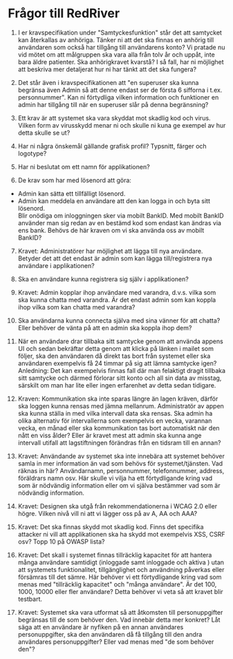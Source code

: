 # Frågor till RedRiver

1. I er kravspecifikation under "Samtyckesfunktion" står det att samtycket kan återkallas av anhöriga. Tänker ni att det ska finnas en anhörig till användaren som också har tillgång till användarens konto? Vi pratade nu vid mötet om att målgruppen ska vara alla från tolv år och uppåt, inte bara äldre patienter. Ska anhörigkravet kvarstå? I så fall, har ni möjlighet att beskriva mer detaljerat hur ni har tänkt att det ska fungera?

2. Det står även i kravspecifikationen att "en superuser ska kunna begränsa även Admin så att denne endast ser de första 6 sifforna i t.ex. personnummer". Kan ni förtydliga vilken information och funktioner en admin har tillgång till när en superuser slår på denna begränsning?

3. Ett krav är att systemet ska vara skyddat mot skadlig kod och virus. Vilken form av virusskydd menar ni och skulle ni kuna ge exempel av hur detta skulle se ut?

4. Har ni några önskemål gällande grafisk profil? Typsnitt, färger och logotype?

5. Har ni beslutat om ett namn för applikationen?

6. De krav som har med lösenord att göra:  
* Admin kan sätta ett tillfälligt lösenord.  
* Admin kan meddela en användare att den kan logga in och byta sitt lösenord.  
Blir onödiga om inloggningen sker via mobilt BankID. Med mobilt BankID använder man sig redan av en bestämd kod som endast kan ändras via ens bank. Behövs de här kraven om vi ska använda oss av mobilt BankID?

7. Kravet: Administratörer har möjlighet att lägga till nya användare. Betyder det att det endast är admin som kan lägga till/registrera nya användare i applikationen?

8. Ska en användare kunna registrera sig själv i applikationen?

9. Kravet: Admin kopplar ihop användare med varandra, d.v.s. vilka som ska kunna chatta med varandra. Är det endast admin som kan koppla ihop vilka som kan chatta med varandra?

10. Ska användarna kunna connecta själva med sina vänner för att chatta? Eller behöver de vänta på att en admin ska koppla ihop dem?

11. När en användare drar tillbaka sitt samtycke genom att använda appens UI och sedan bekräftar detta genom att klicka på länken i mailet som följer, ska den användaren då direkt tas bort från systemet eller ska användaren exempelvis få 24 timmar på sig att lämna samtycke igen? Anledning: Det kan exempelvis finnas fall där man felaktigt dragit tillbaka sitt samtycke och därmed förlorar sitt konto och all sin data av misstag, särskilt om man har lite eller ingen erfarenhet av detta sedan tidigare.

12. Kraven: Kommunikation ska inte sparas längre än lagen kräven, därför ska loggen kunna rensas med jämna mellanrum. Administratör av appen ska kunna ställa in med vilka intervall data ska rensas. Ska admin ha olika alternativ för intervallerna som exempelvis en vecka, varannan vecka, en månad eller ska kommunikation tas bort automatiskt när den nått en viss ålder? Eller är kravet mest att admin ska kunna ange intervall utifall att lagstiftningen förändras från en tidsram till en annan?

13. Kravet: Användande av systemet ska inte innebära att systemet behöver samla in mer information än vad som behövs för systemet/tjänsten. Vad räknas in här? Användarnamn, personnummer, telefonnummer, address, föräldrars namn osv. Här skulle vi vilja ha ett förtydligande kring vad som är nödvändig information eller om vi själva bestämmer vad som är nödvändig information.

14. Kravet: Designen ska utgå från rekommendationerna i WCAG 2.0 eller högre. Vilken nivå vill ni att vi lägger oss på av A, AA och AAA?

15. Kravet: Det ska finnas skydd mot skadlig kod. Finns det specifika attacker ni vill att applikationen ska ha skydd mot exempelvis XSS, CSRF osv? Topp 10 på OWASP lista?

16. Kravet: Det skall i systemet finnas tillräcklig kapacitet för att hantera många användare samtidigt (inloggade samt inloggade och aktiva ) utan att systemets funktionalitet, tillgänglighet och användning påverkas eller försämras till det sämre. Här behöver vi ett förtydligande kring vad som menas med "tillräcklig kapacitet" och "många användare". Är det 100, 1000, 10000 eller fler användare? Detta behöver vi veta så att kravet blir testbart.

17. Kravet: Systemet ska vara utformat så att åtkomsten till personuppgifter begränsas till de som behöver den. Vad innebär detta mer konkret? Låt säga att en användare är nyfiken på en annan användares personuppgifter, ska den användaren då få tillgång till den andra användares personuppgifter? Eller vad menas med "de som behöver den"?
